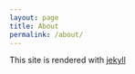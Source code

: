 ```yaml
---
layout: page
title: About
permalink: /about/
---
```


This site is rendered with [jekyll](https://github.com/jekyll/jekyll)

[jekyll-organization]: https://github.com/jekyll
